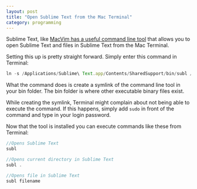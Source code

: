 ```yaml
---
layout: post
title: "Open Sublime Text from the Mac Terminal"
category: programming
---
```


Sublime Text, like [MacVim has a useful command line tool](http://michaellee.co/launch-macvim-from-terminal/) that allows you to open Sublime Text and files in Sublime Text from the Mac Terminal.

Setting this up is pretty straight forward. Simply enter this command in Terminal:

```javascript
ln -s /Applications/Sublime\ Text.app/Contents/SharedSupport/bin/subl /usr/local/bin/subl
```

What the command does is create a symlink of the command line tool in your bin folder. The bin folder is where other executable binary files exist.

While creating the symlink, Terminal might complain about not being able to execute the command. If this happens, simply add `sudo` in front of the command and type in your login password.

Now that the tool is installed you can execute commands like these from Terminal:

```javascript
//Opens Sublime Text
subl

//Opens current directory in Sublime Text
subl .

//Opens file in Sublime Text
subl filename
```
